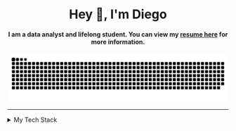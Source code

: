 <!DOCTYPE html>
<html lang="en">
<head>
  <meta charset="UTF-8">
  <meta name="viewport" content="width=device-width, initial-scale=1.0">
<!--   <title>Diego - Data Analytics Professional</title> -->
</head>
<body>

<div align="center">
  <span>
    <h1>Hey 👋, I'm Diego</h1>
    <h4>I am a data analyst and lifelong student. You can view my <a href="https://github.com/destuar/destuar/blob/main/Estuar%2C%20Diego%20-%20Resume.pdf" target="_blank">resume here</a> for more information.</h4>
  </span>
</div>
<picture>
  <source
    media="(prefers-color-scheme: dark)"
    srcset="https://raw.githubusercontent.com/platane/snk/output/github-contribution-grid-snake-dark.svg"
  />
  <source
    media="(prefers-color-scheme: light)"
    srcset="https://raw.githubusercontent.com/platane/snk/output/github-contribution-grid-snake.svg"
  />
  <img
    alt="github contribution grid snake animation"
    src="https://raw.githubusercontent.com/platane/snk/output/github-contribution-grid-snake.svg"
  />
</picture>

<hr>

<details>
  <summary>My Tech Stack</summary>
  <div align="center">
    <p>
      <!-- Programming Languages -->
      <a>
        <img src="https://img.shields.io/badge/Python-FFD43B?style=for-the-badge&logo=python&logoColor=blue" alt="Python Badge" height="30">
      </a>&nbsp;&nbsp;
      <a>
        <img src="https://img.shields.io/badge/R-276DC3?style=for-the-badge&logo=r&logoColor=white" alt="R Badge" height="30">
      </a>&nbsp;&nbsp;
      <a>
        <img src="https://img.shields.io/badge/Sass-CC6699?style=for-the-badge&logo=sass&logoColor=white" alt="Sass Badge" height="30">
      </a>

      <!-- Frameworks and Libraries -->
      <a>
        <img src="https://img.shields.io/badge/PyTorch-EE4C2C?style=for-the-badge&logo=pytorch&logoColor=white" alt="PyTorch Badge" height="30">
      </a>&nbsp;&nbsp;
      <a>
        <img src="https://img.shields.io/badge/TensorFlow-FF6F00?style=for-the-badge&logo=tensorflow&logoColor=white" alt="TensorFlow Badge" height="30">
      </a>&nbsp;&nbsp;
      <a>
        <img src="https://img.shields.io/badge/fastapi-109989?style=for-the-badge&logo=FASTAPI&logoColor=white" alt="FastAPI Badge" height="30">
      </a>&nbsp;&nbsp;
      <a>
        <img src="https://img.shields.io/badge/Pandas-2C2D72?style=for-the-badge&logo=pandas&logoColor=white" alt="Pandas Badge" height="30">
      </a>&nbsp;&nbsp;
      <a>
        <img src="https://img.shields.io/badge/langchain-1C3C3C?style=for-the-badge&logo=langchain&logoColor=white" alt="LangChain Badge" height="30">
      </a>

      <!-- Databases -->
      <a>
        <img src="https://img.shields.io/badge/MongoDB-4EA94B?style=for-the-badge&logo=mongodb&logoColor=white" alt="MongoDB Badge" height="30">
      </a>&nbsp;&nbsp;
      <a>
        <img src="https://img.shields.io/badge/MySQL-005C84?style=for-the-badge&logo=mysql&logoColor=white" alt="MySQL Badge" height="30">
      </a>&nbsp;&nbsp;
      <a>
        <img src="https://img.shields.io/badge/PostgreSQL-316192?style=for-the-badge&logo=postgresql&logoColor=white" alt="PostgreSQL Badge" height="30">
      </a>&nbsp;&nbsp;
      <a>
        <img src="https://img.shields.io/badge/Neo4j-018bff?style=for-the-badge&logo=neo4j&logoColor=white" alt="Neo4j Badge" height="30">
      </a>

      <!-- Tools for Development -->
      <a>
        <img src="https://img.shields.io/badge/GIT-E44C30?style=for-the-badge&logo=git&logoColor=white" alt="Git Badge" height="30">
      </a>&nbsp;&nbsp;
      <a>
        <img src="https://img.shields.io/badge/Jira-0052CC?style=for-the-badge&logo=Jira&logoColor=white" alt="Jira Badge" height="30">
      </a>&nbsp;&nbsp;
      <a>
        <img src="https://img.shields.io/badge/Linux-FCC624?style=for-the-badge&logo=linux&logoColor=black" alt="Linux Badge" height="30">
      </a>

      <!-- Design/Visualization Tools -->
      <a>
        <img src="https://img.shields.io/badge/Tableau-E97627?style=for-the-badge&logo=Tableau&logoColor=white" alt="Tableau Badge" height="30">
      </a>&nbsp;&nbsp;
      <a>
        <img src="https://img.shields.io/badge/Figma-F24E1E?style=for-the-badge&logo=figma&logoColor=white" alt="Figma Badge" height="30">
      </a>&nbsp;&nbsp;
      <a>
        <img src="https://img.shields.io/badge/Microsoft_Excel-217346?style=for-the-badge&logo=microsoft-excel&logoColor=white" alt="Excel Badge" height="30">
      </a>
    </p>
  </div>
</details>
